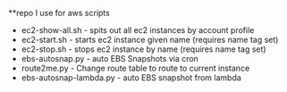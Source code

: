 **repo I use for aws scripts

- ec2-show-all.sh - spits out all ec2 instances by account profile
- ec2-start.sh - starts ec2 instance given name (requires name tag set)
- ec2-stop.sh - stops ec2 instance by name (requires name tag set)
- ebs-autosnap.py - auto EBS Snapshots via cron
- route2me.py - Change route table to route to current instance
- ebs-autosnap-lambda.py - auto EBS snapshot from lambda